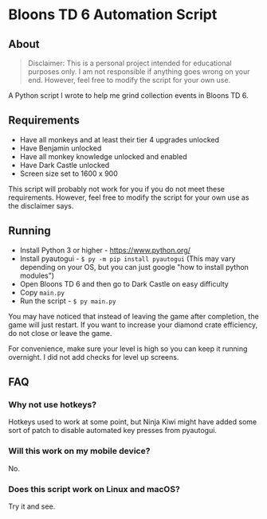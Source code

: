# Bloons TD 6 Automation Script

## About

> Disclaimer: This is a personal project intended for educational purposes only.
> I am not responsible if anything goes wrong on your end. However, feel free to
> modify the script for your own use.

A Python script I wrote to help me grind collection events in Bloons TD 6.

## Requirements

- Have all monkeys and at least their tier 4 upgrades unlocked
- Have Benjamin unlocked
- Have all monkey knowledge unlocked and enabled
- Have Dark Castle unlocked
- Screen size set to 1600 x 900

This script will probably not work for you if you do not meet these
requirements. However, feel free to modify the script for your own use as the
disclaimer says.

## Running

- Install Python 3 or higher - https://www.python.org/
- Install pyautogui - `$ py -m pip install pyautogui` (This may vary depending
  on your OS, but you can just google "how to install python modules")
- Open Bloons TD 6 and then go to Dark Castle on easy difficulty
- Copy `main.py`
- Run the script - `$ py main.py`

You may have noticed that instead of leaving the game after completion, the game
will just restart. If you want to increase your diamond crate efficiency, do not
close or leave the game.

For convenience, make sure your level is high so you can keep it running
overnight. I did not add checks for level up screens.

## FAQ

### Why not use hotkeys?

Hotkeys used to work at some point, but Ninja Kiwi might have added some sort of
patch to disable automated key presses from pyautogui.

### Will this work on my mobile device?

No.

### Does this script work on Linux and macOS?

Try it and see.
